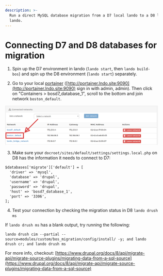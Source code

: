```yaml
---
description: >-
  Run a direct MySQL database migration from a D7 local lando to a D8 local
  lando.
---
```


# Connecting D7 and D8 databases for migration

1. Spin up the D7 environment in lando \(`lando start`, then `lando build-bos`\) and spin up the D8 environment \(`lando start`\) separately. 

2. Go to your local [portainer](https://www.portainer.io/) \([http://portainer.lndo.site:9090](http://portainer.lndo.site:9090) sign in with admin, admin\). Then click on "Containers &gt; bosd7\_database\_1", scroll to the bottom and join network `boston_default`. 

![](../../.gitbook/assets/join.png)

3. Make sure your `docroot/sites/default/settings/settings.local.php` on D8 has the information it needs to connect to D7:

```text
$databases['migrate']['default'] = [
  'driver' => 'mysql',
  'database' => 'drupal',
  'username' => 'drupal',
  'password' => 'drupal',
  'host' => 'bosd7_database_1',
  'port' => '3306',
];
```

4. Test your connection by checking the migration status in D8 `lando drush ms`

If `lando drush ms` has a blank output, try running the following:

```text
lando drush cim --partial --source=modules/custom/bos_migration/config/install/ -y; and lando drush cr; and lando drush ms
```

For more info, checkout: [https://www.drupal.org/docs/8/api/migrate-api/migrate-source-plugins/migrating-data-from-a-sql-source](https://www.drupal.org/docs/8/api/migrate-api/migrate-source-plugins/migrating-data-from-a-sql-source)

